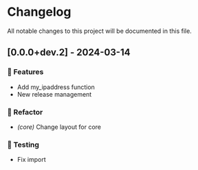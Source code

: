 # Changelog

All notable changes to this project will be documented in this file.

## [0.0.0+dev.2] - 2024-03-14

### 🚀 Features

- Add my_ipaddress function
- New release management

### 🚜 Refactor

- *(core)* Change layout for core

### 🧪 Testing

- Fix import

<!-- generated by git-cliff -->

